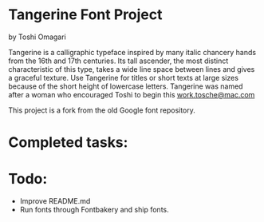 # Tangerine Font Project
by Toshi Omagari

Tangerine is a calligraphic typeface inspired by many italic chancery hands from the 16th and 17th centuries. Its tall ascender, the most distinct characteristic of this type, takes a wide line space between lines and gives a graceful texture. Use Tangerine for titles or short texts at large sizes because of the short height of lowercase letters. Tangerine was named after a woman who encouraged Toshi to begin this work.tosche@mac.com

This project is a fork from the old Google font repository.

# Completed tasks:

# Todo:

* Improve README.md
* Run fonts through Fontbakery and ship fonts.
